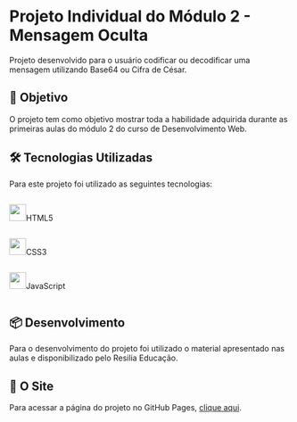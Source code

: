 # Projeto Individual do Módulo 2 - Mensagem Oculta

<p>Projeto desenvolvido para o usuário codificar ou decodificar uma mensagem utilizando Base64 ou Cifra de César.</p>

<h2>🚀 Objetivo</h2>

<p>O projeto tem como objetivo mostrar toda a habilidade adquirida durante as primeiras aulas do módulo 2 do curso de Desenvolvimento Web.</p>

<h2>🛠️ Tecnologias Utilizadas</h2>

<p>Para este projeto foi utilizado as seguintes tecnologias:</p>
<div style="display:flex;flex-direction:column;">
<p><img src="https://user-images.githubusercontent.com/65381107/196037267-fecea9a3-707c-4593-b8f2-5312e5460226.png" style=" width:30px;cursor:default">HTML5</p>
<p><img src="https://user-images.githubusercontent.com/65381107/196037366-644f5ea7-3d70-4842-9e71-d44dd1788a0f.png" style=" width:30px;cursor:default">CSS3</p>
<p><img src="https://user-images.githubusercontent.com/65381107/196037868-0db149ff-301a-4162-a36a-73577f5c4302.png" style=" width:30px;cursor:default">JavaScript</p>
</div>

<h2>📦 Desenvolvimento</h2>

<p>Para o desenvolvimento do projeto foi utilizado o material apresentado nas aulas e disponibilizado pelo Resilia Educação.</p>

<h2>📌 O Site</h2>

<p>Para acessar a página do projeto no GitHub Pages, <a href="https://juevan.github.io/Projeto-Indiv-Mod2/">clique aqui</a>.</p>
